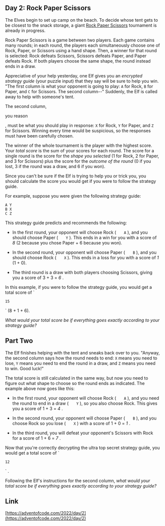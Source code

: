 ## Day 2: Rock Paper Scissors

The Elves begin to set up camp on the beach. To decide whose tent gets to be closest to the snack storage, a giant
[Rock Paper Scissors](https://en.wikipedia.org/wiki/Rock_paper_scissors)
tournament is already in progress.

Rock Paper Scissors is a game between two players. Each game contains many rounds; in each round, the players each simultaneously choose one of Rock, Paper, or Scissors using a hand shape. Then, a winner for that round is selected: Rock defeats Scissors, Scissors defeats Paper, and Paper defeats Rock. If both players choose the same shape, the round instead ends in a draw.

Appreciative of your help yesterday, one Elf gives you an
_encrypted strategy guide_
(your puzzle input) that they say will be sure to help you win. "The first column is what your opponent is going to play:
`A`
for Rock,
`B`
for Paper, and
`C`
for Scissors. The second column--" Suddenly, the Elf is called away to help with someone's tent.

The second column,

you reason

, must be what you should play in response:
`X`
for Rock,
`Y`
for Paper, and
`Z`
for Scissors. Winning every time would be suspicious, so the responses must have been carefully chosen.

The winner of the whole tournament is the player with the highest score. Your
_total score_
is the sum of your scores for each round. The score for a single round is the score for the
_shape you selected_
(1 for Rock, 2 for Paper, and 3 for Scissors) plus the score for the
_outcome of the round_
(0 if you lost, 3 if the round was a draw, and 6 if you won).

Since you can't be sure if the Elf is trying to help you or trick you, you should calculate the score you would get if you were to follow the strategy guide.

For example, suppose you were given the following strategy guide:

```
A Y
B X
C Z

```

This strategy guide predicts and recommends the following:

- In the first round, your opponent will choose Rock (
  `    A
  `
  ), and you should choose Paper (
  `    Y
  `
  ). This ends in a win for you with a score of
  _8_
  (2 because you chose Paper + 6 because you won).

- In the second round, your opponent will choose Paper (
  `    B
  `
  ), and you should choose Rock (
  `    X
  `
  ). This ends in a loss for you with a score of
  _1_
  (1 + 0).

- The third round is a draw with both players choosing Scissors, giving you a score of 3 + 3 =
  _6_
  .

In this example, if you were to follow the strategy guide, you would get a total score of
`

    15

`
(8 + 1 + 6).

_What would your total score be if everything goes exactly according to your strategy guide?_

## Part Two

The Elf finishes helping with the tent and sneaks back over to you. "Anyway, the second column says how the round needs to end:
`X`
means you need to lose,
`Y`
means you need to end the round in a draw, and
`Z`
means you need to win. Good luck!"

The total score is still calculated in the same way, but now you need to figure out what shape to choose so the round ends as indicated. The example above now goes like this:

- In the first round, your opponent will choose Rock (
  `    A
  `
  ), and you need the round to end in a draw (
  `    Y
  `
  ), so you also choose Rock. This gives you a score of 1 + 3 =
  _4_
  .

- In the second round, your opponent will choose Paper (
  `    B
  `
  ), and you choose Rock so you lose (
  `    X
  `
  ) with a score of 1 + 0 =
  _1_
  .

- In the third round, you will defeat your opponent's Scissors with Rock for a score of 1 + 6 =
  _7_
  .

Now that you're correctly decrypting the ultra top secret strategy guide, you would get a total score of
`

    12

`
.

Following the Elf's instructions for the second column,
_what would your total score be if everything goes exactly according to your strategy guide?_

## Link

[https://adventofcode.com/2022/day/2](https://adventofcode.com/2022/day/2)
